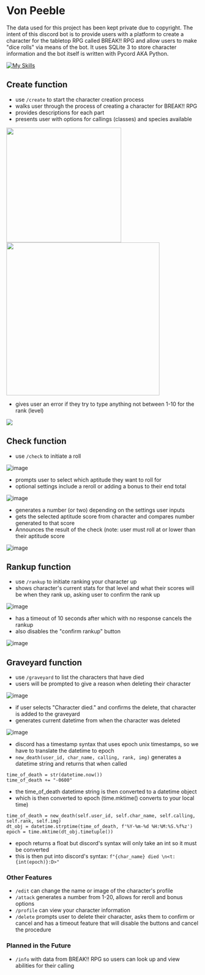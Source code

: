 # Von Peeble
The data used for this project has been kept private due to copyright. The intent of this discord bot is to provide users with a platform to create a character for the tabletop RPG called BREAK!! RPG and allow users to make "dice rolls" via means of the bot. It uses SQLite 3 to store character information and the bot itself is written with Pycord AKA Python.

[![My Skills](https://skillicons.dev/icons?i=py,sqlite,discord,bots)](https://skillicons.dev)

## Create function
- use `/create` to start the character creation process
- walks user through the process of creating a character for BREAK!! RPG
- provides descriptions for each part
- presents user with options for callings (classes) and species available

<img src="https://github.com/le-as-a/vonpeeble/assets/89109803/e40d1ce2-bbe3-42fa-916b-638de7af1730" width="300" />
<img src="https://github.com/le-as-a/vonpeeble/assets/89109803/85f79735-d7d2-4995-ae77-2762a7316555" width="400" />

- gives user an error if they try to type anything not between 1-10 for the rank (level)

<img src="https://github.com/le-as-a/vonpeeble/assets/89109803/b375ccee-f05d-4411-8059-de4234899d5c" />

## Check function
- use `/check` to initiate a roll

![image](https://github.com/le-as-a/vonpeeble/assets/89109803/cac8d072-1dc0-4c05-9aaf-a440628975d5)

- prompts user to select which aptitude they want to roll for
- optional settings include a reroll or adding a bonus to their end total

![image](https://github.com/le-as-a/vonpeeble/assets/89109803/62b4d6aa-67d8-4d5c-86a6-57520f34db03)

- generates a number (or two) depending on the settings user inputs
- gets the selected aptitude score from character and compares number generated to that score
- Announces the result of the check (note: user must roll at or lower than their aptitude score

![image](https://github.com/le-as-a/vonpeeble/assets/89109803/058ee296-49ff-4584-afd4-0eb201285fed)

## Rankup function
- use `/rankup` to initiate ranking your character up
- shows character's current stats for that level and what their scores will be when they rank up, asking user to confirm the rank up

![image](https://github.com/le-as-a/vonpeeble/assets/89109803/b2e38665-3285-4caa-9c65-b213749082c0)

- has a timeout of 10 seconds after which with no response cancels the rankup
- also disables the "confirm rankup" button

![image](https://github.com/le-as-a/vonpeeble/assets/89109803/08651ee6-7f2d-4c93-9b61-613340369838)

## Graveyard function
- use `/graveyard` to list the characters that have died
- users will be prompted to give a reason when deleting their character

![image](https://github.com/le-as-a/vonpeeble/assets/89109803/55b71631-c95f-43a0-8f4d-02f6bddf052d)

- if user selects "Character died." and confirms the delete, that character is added to the graveyard
- generates current datetime from when the character was deleted

![image](https://github.com/le-as-a/vonpeeble/assets/89109803/e1424b8e-7548-47f3-9dec-199229e1eff5)

- discord has a timestamp syntax that uses epoch unix timestamps, so we have to translate the datetime to epoch
- `new_death(user_id, char_name, calling, rank, img)` generates a datetime string and returns that when called
```
time_of_death = str(datetime.now())
time_of_death += "-0600"
```
- the time_of_death datetime string is then converted to a datetime object
- which is then converted to epoch (time.mktime() converts to your local time)
```
time_of_death = new_death(self.user_id, self.char_name, self.calling, self.rank, self.img)
dt_obj = datetime.strptime(time_of_death, f'%Y-%m-%d %H:%M:%S.%f%z')
epoch = time.mktime(dt_obj.timetuple())
```
- epoch returns a float but discord's syntax will only take an int so it must be converted
- this is then put into discord's syntax: `f"{char_name} died \n<t:{int(epoch)}:D>"`

### Other Features
- `/edit` can change the name or image of the character's profile
- `/attack` generates a number from 1-20, allows for reroll and bonus options
- `/profile` can view your character information
- `/delete` prompts user to delete their character, asks them to confirm or cancel and has a timeout feature that will disable the buttons and cancel the procedure

### Planned in the Future
- `/info` with data from BREAK!! RPG so users can look up and view abilities for their calling
